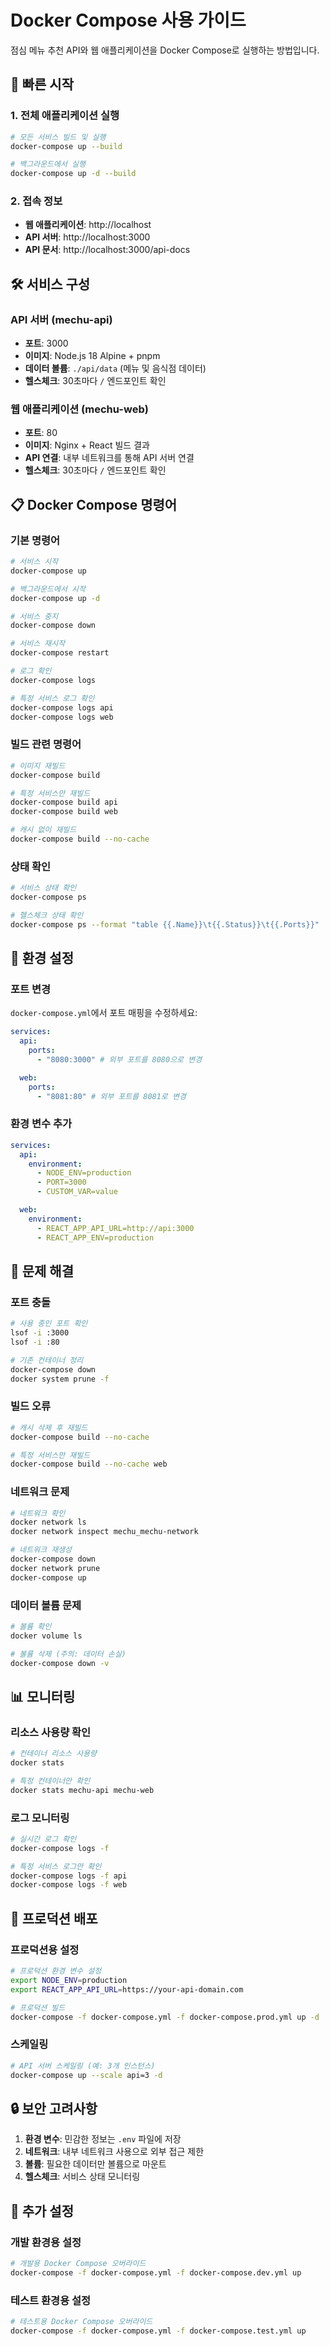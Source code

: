 # Docker Compose 사용 가이드

점심 메뉴 추천 API와 웹 애플리케이션을 Docker Compose로 실행하는 방법입니다.

## 🚀 빠른 시작

### 1. 전체 애플리케이션 실행

```bash
# 모든 서비스 빌드 및 실행
docker-compose up --build

# 백그라운드에서 실행
docker-compose up -d --build
```

### 2. 접속 정보

- **웹 애플리케이션**: http://localhost
- **API 서버**: http://localhost:3000
- **API 문서**: http://localhost:3000/api-docs

## 🛠️ 서비스 구성

### API 서버 (mechu-api)

- **포트**: 3000
- **이미지**: Node.js 18 Alpine + pnpm
- **데이터 볼륨**: `./api/data` (메뉴 및 음식점 데이터)
- **헬스체크**: 30초마다 `/` 엔드포인트 확인

### 웹 애플리케이션 (mechu-web)

- **포트**: 80
- **이미지**: Nginx + React 빌드 결과
- **API 연결**: 내부 네트워크를 통해 API 서버 연결
- **헬스체크**: 30초마다 `/` 엔드포인트 확인

## 📋 Docker Compose 명령어

### 기본 명령어

```bash
# 서비스 시작
docker-compose up

# 백그라운드에서 시작
docker-compose up -d

# 서비스 중지
docker-compose down

# 서비스 재시작
docker-compose restart

# 로그 확인
docker-compose logs

# 특정 서비스 로그 확인
docker-compose logs api
docker-compose logs web
```

### 빌드 관련 명령어

```bash
# 이미지 재빌드
docker-compose build

# 특정 서비스만 재빌드
docker-compose build api
docker-compose build web

# 캐시 없이 재빌드
docker-compose build --no-cache
```

### 상태 확인

```bash
# 서비스 상태 확인
docker-compose ps

# 헬스체크 상태 확인
docker-compose ps --format "table {{.Name}}\t{{.Status}}\t{{.Ports}}"
```

## 🔧 환경 설정

### 포트 변경

`docker-compose.yml`에서 포트 매핑을 수정하세요:

```yaml
services:
  api:
    ports:
      - "8080:3000" # 외부 포트를 8080으로 변경

  web:
    ports:
      - "8081:80" # 외부 포트를 8081로 변경
```

### 환경 변수 추가

```yaml
services:
  api:
    environment:
      - NODE_ENV=production
      - PORT=3000
      - CUSTOM_VAR=value

  web:
    environment:
      - REACT_APP_API_URL=http://api:3000
      - REACT_APP_ENV=production
```

## 🐛 문제 해결

### 포트 충돌

```bash
# 사용 중인 포트 확인
lsof -i :3000
lsof -i :80

# 기존 컨테이너 정리
docker-compose down
docker system prune -f
```

### 빌드 오류

```bash
# 캐시 삭제 후 재빌드
docker-compose build --no-cache

# 특정 서비스만 재빌드
docker-compose build --no-cache web
```

### 네트워크 문제

```bash
# 네트워크 확인
docker network ls
docker network inspect mechu_mechu-network

# 네트워크 재생성
docker-compose down
docker network prune
docker-compose up
```

### 데이터 볼륨 문제

```bash
# 볼륨 확인
docker volume ls

# 볼륨 삭제 (주의: 데이터 손실)
docker-compose down -v
```

## 📊 모니터링

### 리소스 사용량 확인

```bash
# 컨테이너 리소스 사용량
docker stats

# 특정 컨테이너만 확인
docker stats mechu-api mechu-web
```

### 로그 모니터링

```bash
# 실시간 로그 확인
docker-compose logs -f

# 특정 서비스 로그만 확인
docker-compose logs -f api
docker-compose logs -f web
```

## 🚀 프로덕션 배포

### 프로덕션용 설정

```bash
# 프로덕션 환경 변수 설정
export NODE_ENV=production
export REACT_APP_API_URL=https://your-api-domain.com

# 프로덕션 빌드
docker-compose -f docker-compose.yml -f docker-compose.prod.yml up -d
```

### 스케일링

```bash
# API 서버 스케일링 (예: 3개 인스턴스)
docker-compose up --scale api=3 -d
```

## 🔒 보안 고려사항

1. **환경 변수**: 민감한 정보는 `.env` 파일에 저장
2. **네트워크**: 내부 네트워크 사용으로 외부 접근 제한
3. **볼륨**: 필요한 데이터만 볼륨으로 마운트
4. **헬스체크**: 서비스 상태 모니터링

## 📝 추가 설정

### 개발 환경용 설정

```bash
# 개발용 Docker Compose 오버라이드
docker-compose -f docker-compose.yml -f docker-compose.dev.yml up
```

### 테스트 환경용 설정

```bash
# 테스트용 Docker Compose 오버라이드
docker-compose -f docker-compose.yml -f docker-compose.test.yml up
```
